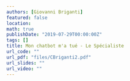```yaml
---
authors: [Giovanni Briganti]
featured: false
location: 
math: true
publishDate: "2019-07-29T00:00:00Z"
tags: []
title: Mon chatbot m'a tué - Le Spécialiste
url_code: ""
url_pdf: "files/CBriganti2.pdf"
url_slides: ""
url_video: ""
---
```

